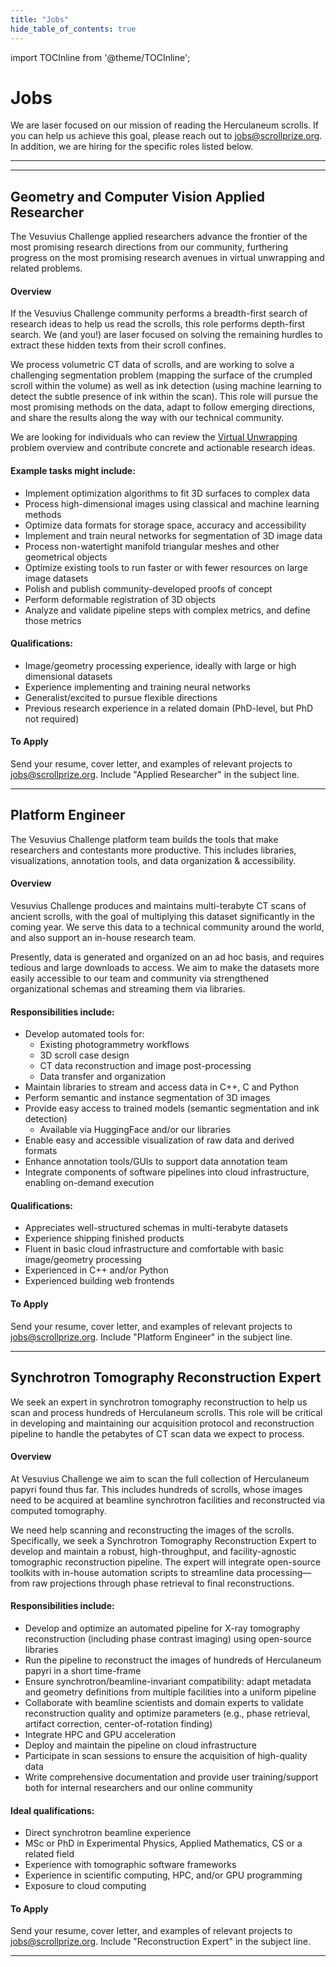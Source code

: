 ```yaml
---
title: "Jobs"
hide_table_of_contents: true
---
```


<head>
  <html data-theme="dark" />

  <meta
    name="description"
    content="A $1,000,000+ machine learning and computer vision competition"
  />

  <meta property="og:type" content="website" />
  <meta property="og:url" content="https://scrollprize.org" />
  <meta property="og:title" content="Deep Past Challenge" />
  <meta
    property="og:description"
    content="A $1,000,000+ machine learning and computer vision competition"
  />
  <meta
    property="og:image"
    content="https://scrollprize.org/img/social/opengraph.jpg"
  />

  <meta property="twitter:card" content="summary_large_image" />
  <meta property="twitter:url" content="https://scrollprize.org" />
  <meta property="twitter:title" content="Deep Past Challenge" />
  <meta
    property="twitter:description"
    content="A $1,000,000+ machine learning and computer vision competition"
  />
  <meta
    property="twitter:image"
    content="https://scrollprize.org/img/social/opengraph.jpg"
  />
</head>

import TOCInline from '@theme/TOCInline';

# Jobs

We are laser focused on our mission of reading the Herculaneum scrolls.
If you can help us achieve this goal, please reach out to jobs@scrollprize.org.
In addition, we are hiring for the specific roles listed below.

***

<TOCInline
  toc={toc}
/>

***

## Geometry and Computer Vision Applied Researcher

The Vesuvius Challenge applied researchers advance the frontier of the most promising research directions from our community, furthering progress on the most promising research avenues in virtual unwrapping and related problems.

#### Overview
If the Vesuvius Challenge community performs a breadth-first search of research ideas to help us read the scrolls, this role performs depth-first search. We (and you!) are laser focused on solving the remaining hurdles to extract these hidden texts from their scroll confines.

We process volumetric CT data of scrolls, and are working to solve a challenging segmentation problem (mapping the surface of the crumpled scroll within the volume) as well as ink detection (using machine learning to detect the subtle presence of ink within the scan). This role will pursue the most promising methods on the data, adapt to follow emerging directions, and share the results along the way with our technical community.

We are looking for individuals who can review the [Virtual Unwrapping](unwrapping) problem overview and contribute concrete and actionable research ideas.

#### Example tasks might include:
- Implement optimization algorithms to fit 3D surfaces to complex data
- Process high-dimensional images using classical and machine learning methods
- Optimize data formats for storage space, accuracy and accessibility
- Implement and train neural networks for segmentation of 3D image data
- Process non-watertight manifold triangular meshes and other geometrical objects
- Optimize existing tools to run faster or with fewer resources on large image datasets
- Polish and publish community-developed proofs of concept
- Perform deformable registration of 3D objects
- Analyze and validate pipeline steps with complex metrics, and define those metrics

#### Qualifications:
- Image/geometry processing experience, ideally with large or high dimensional datasets
- Experience implementing and training neural networks
- Generalist/excited to pursue flexible directions
- Previous research experience in a related domain (PhD-level, but PhD not required)

#### To Apply
Send your resume, cover letter, and examples of relevant projects to jobs@scrollprize.org. Include "Applied Researcher" in the subject line.

***

## Platform Engineer

The Vesuvius Challenge platform team builds the tools that make researchers and contestants more productive. This includes libraries, visualizations, annotation tools, and data organization & accessibility.

#### Overview
Vesuvius Challenge produces and maintains multi-terabyte CT scans of ancient scrolls, with the goal of multiplying this dataset significantly in the coming year. We serve this data to a technical community around the world, and also support an in-house research team.

Presently, data is generated and organized on an ad hoc basis, and requires tedious and large downloads to access. We aim to make the datasets more easily accessible to our team and community via strengthened organizational schemas and streaming them via libraries.

#### Responsibilities include:
- Develop automated tools for:
  - Existing photogrammetry workflows
  - 3D scroll case design
  - CT data reconstruction and image post-processing
  - Data transfer and organization
- Maintain libraries to stream and access data in C++, C and Python
- Perform semantic and instance segmentation of 3D images
- Provide easy access to trained models (semantic segmentation and ink detection)
  - Available via HuggingFace and/or our libraries
- Enable easy and accessible visualization of raw data and derived formats
- Enhance annotation tools/GUIs to support data annotation team 
- Integrate components of software pipelines into cloud infrastructure, enabling on-demand execution

#### Qualifications:
- Appreciates well-structured schemas in multi-terabyte datasets 
- Experience shipping finished products
- Fluent in basic cloud infrastructure and comfortable with basic image/geometry processing
- Experienced in C++ and/or Python
- Experienced building web frontends

#### To Apply
Send your resume, cover letter, and examples of relevant projects to jobs@scrollprize.org. Include "Platform Engineer" in the subject line.

***

## Synchrotron Tomography Reconstruction Expert

We seek an expert in synchrotron tomography reconstruction to help us scan and process hundreds of Herculaneum scrolls. This role will be critical in developing and maintaining our acquisition protocol and reconstruction pipeline to handle the petabytes of CT scan data we expect to process.

#### Overview
At Vesuvius Challenge we aim to scan the full collection of Herculaneum papyri found thus far. This includes hundreds of scrolls, whose images need to be acquired at beamline synchrotron facilities and reconstructed via computed tomography.

We need help scanning and reconstructing the images of the scrolls. Specifically, we seek a Synchrotron Tomography Reconstruction Expert to develop and maintain a robust, high-throughput, and facility-agnostic tomographic reconstruction pipeline. The expert will integrate open-source toolkits with in-house automation scripts to streamline data processing—from raw projections through phase retrieval to final reconstructions.

#### Responsibilities include:
- Develop and optimize an automated pipeline for X-ray tomography reconstruction (including phase contrast imaging) using open-source libraries
- Run the pipeline to reconstruct the images of hundreds of Herculaneum papyri in a short time-frame
- Ensure synchrotron/beamline-invariant compatibility: adapt metadata and geometry definitions from multiple facilities into a uniform pipeline
- Collaborate with beamline scientists and domain experts to validate reconstruction quality and optimize parameters (e.g., phase retrieval, artifact correction, center-of-rotation finding)
- Integrate HPC and GPU acceleration
- Deploy and maintain the pipeline on cloud infrastructure
- Participate in scan sessions to ensure the acquisition of high-quality data
- Write comprehensive documentation and provide user training/support both for internal researchers and our online community

#### Ideal qualifications:
- Direct synchrotron beamline experience
- MSc or PhD in Experimental Physics, Applied Mathematics, CS or a related field
- Experience with tomographic software frameworks
- Experience in scientific computing, HPC, and/or GPU programming
- Exposure to cloud computing

#### To Apply
Send your resume, cover letter, and examples of relevant projects to jobs@scrollprize.org. Include "Reconstruction Expert" in the subject line.

***
